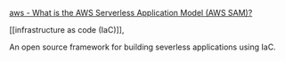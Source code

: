 [aws - What is the AWS Serverless Application Model (AWS SAM)?](https://docs.aws.amazon.com/serverless-application-model/latest/developerguide/what-is-sam.html)

[[infrastructure as code (IaC)]],

An open source framework for building severless applications using IaC.

